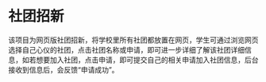 # 社团招新
该项目为网页版社团招新，将学校里所有社团都放置在网页，学生可通过浏览网页选择自己心仪的社团，点击社团名称或申请，即可进一步详细了解该社团详细信息，如若想要加入社团，点击申请，即可提交自己的相关申请加入社团信息，后台接收到信息后，会反馈“申请成功”。

